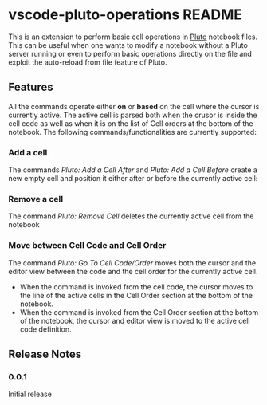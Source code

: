 # vscode-pluto-operations README

This is an extension to perform basic cell operations in [Pluto](https://github.com/fonsp/Pluto.jl/) notebook files. This can be useful when one wants to modify a notebook without a Pluto server running or even to perform basic operations directly on the file and exploit the auto-reload from file feature of Pluto.

## Features

All the commands operate either __on__ or __based__ on the cell where the cursor is currently active. The active cell is parsed both when the crusor is inside the cell code as well as when it is on the list of Cell orders at the bottom of the notebook. 
The following commands/functionalities are currently supported:

### Add a cell
The commands _Pluto: Add a Cell After_ and _Pluto: Add a Cell Before_ create a new empty cell and position it either after or before the currently active cell:

### Remove a cell
The command _Pluto: Remove Cell_ deletes the currently active cell from the notebook

### Move between Cell Code and Cell Order
The command _Pluto: Go To Cell Code/Order_ moves both the cursor and the editor view between the code and the cell order for the currently active cell. 
- When the command is invoked from the cell code, the cursor moves to the line of the active cells in the Cell Order section at the bottom of the notebook.
- When the command is invoked from the Cell Order section at the bottom of the notebook, the cursor and editor view is moved to the active cell code definition.

## Release Notes

### 0.0.1

Initial release 
